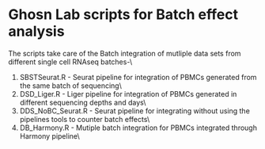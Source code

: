 # Ghosn Lab scripts for Batch effect analysis

The scripts take care of the Batch integration of mutliple data sets from different single cell RNAseq batches-\

1. SBSTSeurat.R - Seurat pipeline for integration of PBMCs generated from the same batch of sequencing\
2. DSD_Liger.R - Liger pipeline for integration of PBMCs generated in different sequencing depths and days\
3. DDS_NoBC_Seurat.R - Seurat pipeline for integrating without using the pipelines tools to counter batch effects\
4. DB_Harmony.R - Mutiple batch integration for PBMCs integrated through Harmony pipeline\
